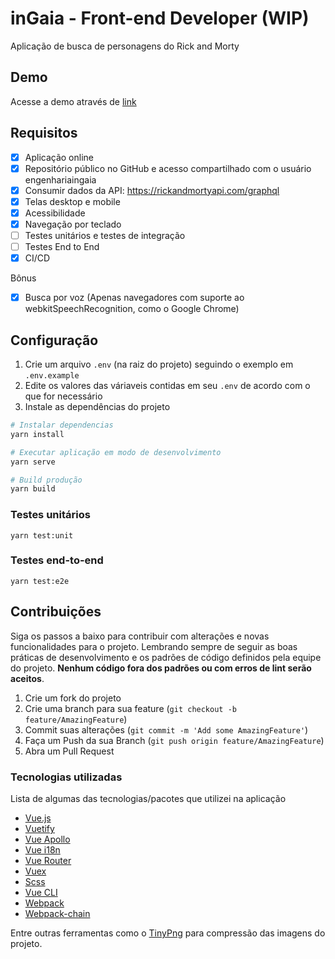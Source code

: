 # inGaia - Front-end Developer (WIP)
Aplicação de busca de personagens do Rick and Morty

## Demo
Acesse a demo através de [link](https://guilhermeab.github.io/ingaia-web/#/)

## Requisitos

- [x] Aplicação online
- [x] Repositório público no GitHub e acesso compartilhado com o usuário engenhariaingaia
- [x] Consumir dados da API: https://rickandmortyapi.com/graphql
- [x] Telas desktop e mobile
- [x] Acessibilidade
- [x] Navegação por teclado
- [ ] Testes unitários e testes de integração
- [ ] Testes End to End
- [x] CI/CD

Bônus

- [x] Busca por voz (Apenas navegadores com suporte ao webkitSpeechRecognition, como o Google Chrome)

## Configuração

1. Crie um arquivo `.env` (na raiz do projeto) seguindo o exemplo em `.env.example`
2. Edite os valores das váriaveis contidas em seu `.env` de acordo com o que for necessário
3. Instale as dependências do projeto

```sh
# Instalar dependencias
yarn install
```

```sh
# Executar aplicação em modo de desenvolvimento
yarn serve
```

```sh
# Build produção
yarn build
```

### Testes unitários
```
yarn test:unit
```

### Testes end-to-end
```
yarn test:e2e
```

## Contribuições

Siga os passos a baixo para contribuir com alterações e novas funcionalidades para o projeto. Lembrando sempre de seguir as boas práticas de desenvolvimento e os padrões de código definidos pela equipe do projeto. **Nenhum código fora dos padrões ou com erros de lint serão aceitos**.

1. Crie um fork do projeto
2. Crie uma branch para sua feature (`git checkout -b feature/AmazingFeature`)
3. Commit suas alterações (`git commit -m 'Add some AmazingFeature'`)
4. Faça um Push da sua Branch  (`git push origin feature/AmazingFeature`)
5. Abra um Pull Request

### Tecnologias utilizadas

Lista de algumas das tecnologias/pacotes que utilizei na aplicação

* [Vue.js](https://vuejs.org/)
* [Vuetify](https://vuetifyjs.com/en/)
* [Vue Apollo](https://apollo.vuejs.org/)
* [Vue i18n](https://kazupon.github.io/vue-i18n/)
* [Vue Router](https://router.vuejs.org/)
* [Vuex](https://vuex.vuejs.org/)
* [Scss](https://sass-lang.com/)
* [Vue CLI](https://cli.vuejs.org/)
* [Webpack](https://webpack.js.org/)
* [Webpack-chain](https://github.com/neutrinojs/webpack-chain)

Entre outras ferramentas como o [TinyPng](https://tinypng.com/) para compressão das imagens do projeto.
